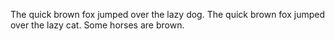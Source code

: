 The quick brown fox jumped over the lazy dog.
The quick brown fox jumped over the lazy cat.
Some horses are brown. 
